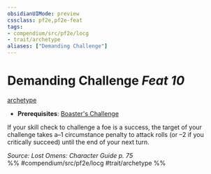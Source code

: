 ```yaml
---
obsidianUIMode: preview
cssclass: pf2e,pf2e-feat
tags:
- compendium/src/pf2e/locg
- trait/archetype
aliases: ["Demanding Challenge"]
---
```

# Demanding Challenge  *Feat 10*  
[archetype](archetype.md "Archetype Feat Trait")  

- **Prerequisites**: [Boaster's Challenge](boasters-challenge-locg.md)

If your skill check to challenge a foe is a success, the target of your challenge takes a–1 circumstance penalty to attack rolls (or –2 if you critically succeed) until the end of your next turn.

*Source: Lost Omens: Character Guide p. 75*  
%% #compendium/src/pf2e/locg #trait/archetype %%